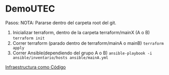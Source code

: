 # DemoUTEC

Pasos:
NOTA: Pararse dentro del carpeta root del git.

1. Inicializar terraform, dentro de la carpeta terraform/mainX (A o B) `terraform init`
1. Correr terraform (parado dentro de terraform/mainA o mainB) `terraform apply`
1. Correr Ansible(dependiendo del grupo A o B) `ansible-playbook -i ansible/inventario/hosts ansible/mainA.yml`

[Infraestructura como Código](https://xebialabs.com/periodic-table-of-devops-tools/)

